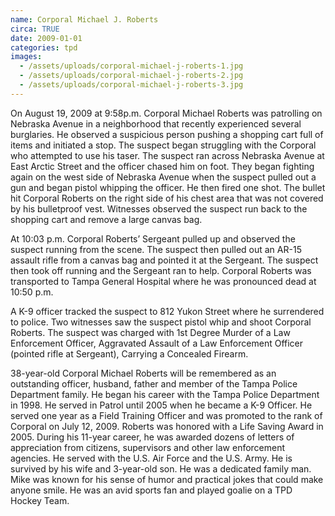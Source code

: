 ```yaml
---
name: Corporal Michael J. Roberts
circa: TRUE
date: 2009-01-01
categories: tpd
images:
  - /assets/uploads/corporal-michael-j-roberts-1.jpg
  - /assets/uploads/corporal-michael-j-roberts-2.jpg
  - /assets/uploads/corporal-michael-j-roberts-3.jpg
---
```


On August 19, 2009 at 9:58p.m. Corporal Michael Roberts was patrolling on Nebraska Avenue in a neighborhood that recently experienced several burglaries. He observed a suspicious person pushing a shopping cart full of items and initiated a stop. The suspect began struggling with the Corporal who attempted to use his taser. The suspect ran across Nebraska Avenue at East Arctic Street and the officer chased him on foot. They began fighting again on the west side of Nebraska Avenue when the suspect pulled out a gun and began pistol whipping the officer. He then fired one shot. The bullet hit Corporal Roberts on the right side of his chest area that was not covered by his bulletproof vest. Witnesses observed the suspect run back to the shopping cart and remove a large canvas bag.

At 10:03 p.m. Corporal Roberts’ Sergeant pulled up and observed the suspect running from the scene. The suspect then pulled out an AR-15 assault rifle from a canvas bag and pointed it at the Sergeant. The suspect then took off running and the Sergeant ran to help. Corporal Roberts was transported to Tampa General Hospital where he was pronounced dead at 10:50 p.m.

A K-9 officer tracked the suspect to 812 Yukon Street where he surrendered to police. Two witnesses saw the suspect pistol whip and shoot Corporal Roberts. The suspect was charged with 1st Degree Murder of a Law Enforcement Officer, Aggravated Assault of a Law Enforcement Officer (pointed rifle at Sergeant), Carrying a Concealed Firearm.

38-year-old Corporal Michael Roberts will be remembered as an outstanding officer, husband, father and member of the Tampa Police Department family. He began his career with the Tampa Police Department in 1998. He served in Patrol until 2005 when he became a K-9 Officer. He served one year as a Field Training Officer and was promoted to the rank of Corporal on July 12, 2009. Roberts was honored with a Life Saving Award in 2005. During his 11-year career, he was awarded dozens of letters of appreciation from citizens, supervisors and other law enforcement agencies. He served with the U.S. Air Force and the U.S. Army.
He is survived by his wife and 3-year-old son. He was a dedicated family man. Mike was known for his sense of humor and practical jokes that could make anyone smile. He was an avid sports fan and played goalie on a TPD Hockey Team.
